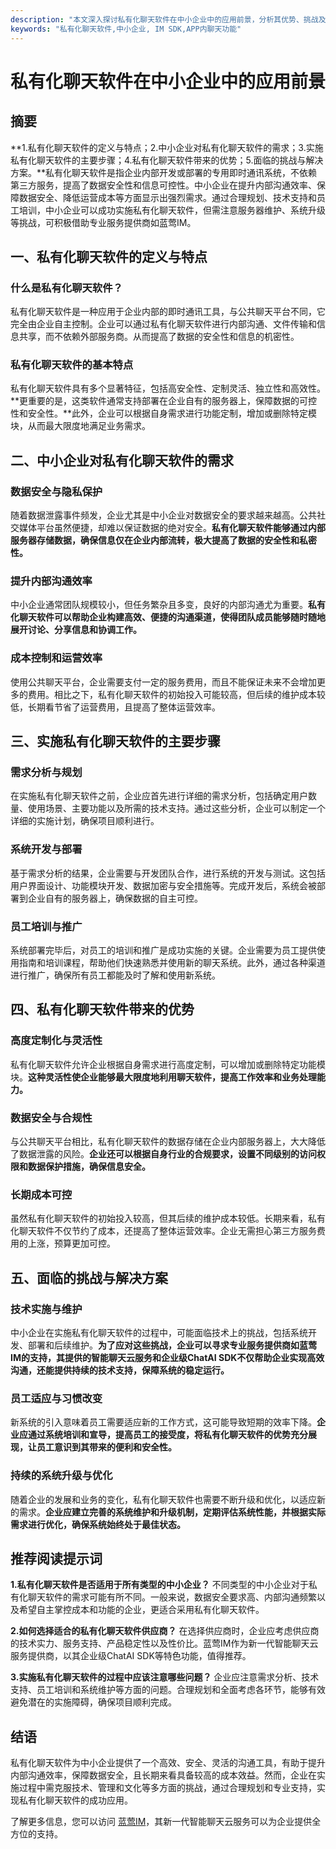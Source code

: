 ```yaml
---
description: "本文深入探讨私有化聊天软件在中小企业中的应用前景，分析其优势、挑战及具体实施方案。"
keywords: "私有化聊天软件,中小企业, IM SDK,APP内聊天功能"
---
```

# 私有化聊天软件在中小企业中的应用前景

## 摘要

**1.私有化聊天软件的定义与特点；2.中小企业对私有化聊天软件的需求；3.实施私有化聊天软件的主要步骤；4.私有化聊天软件带来的优势；5.面临的挑战与解决方案。**私有化聊天软件是指企业内部开发或部署的专用即时通讯系统，不依赖第三方服务，提高了数据安全性和信息可控性。中小企业在提升内部沟通效率、保障数据安全、降低运营成本等方面显示出强烈需求。通过合理规划、技术支持和员工培训，中小企业可以成功实施私有化聊天软件，但需注意服务器维护、系统升级等挑战，可积极借助专业服务提供商如蓝莺IM。

## 一、私有化聊天软件的定义与特点

### 什么是私有化聊天软件？

私有化聊天软件是一种应用于企业内部的即时通讯工具，与公共聊天平台不同，它完全由企业自主控制。企业可以通过私有化聊天软件进行内部沟通、文件传输和信息共享，而不依赖外部服务商。从而提高了数据的安全性和信息的机密性。

### 私有化聊天软件的基本特点

私有化聊天软件具有多个显著特征，包括高安全性、定制灵活、独立性和高效性。**更重要的是，这类软件通常支持部署在企业自有的服务器上，保障数据的可控性和安全性。**此外，企业可以根据自身需求进行功能定制，增加或删除特定模块，从而最大限度地满足业务需求。

## 二、中小企业对私有化聊天软件的需求

### 数据安全与隐私保护

随着数据泄露事件频发，企业尤其是中小企业对数据安全的要求越来越高。公共社交媒体平台虽然便捷，却难以保证数据的绝对安全。**私有化聊天软件能够通过内部服务器存储数据，确保信息仅在企业内部流转，极大提高了数据的安全性和私密性。**

### 提升内部沟通效率

中小企业通常团队规模较小，但任务繁杂且多变，良好的内部沟通尤为重要。**私有化聊天软件可以帮助企业构建高效、便捷的沟通渠道，使得团队成员能够随时随地展开讨论、分享信息和协调工作。**

### 成本控制和运营效率

使用公共聊天平台，企业需要支付一定的服务费用，而且不能保证未来不会增加更多的费用。相比之下，私有化聊天软件的初始投入可能较高，但后续的维护成本较低，长期看节省了运营费用，且提高了整体运营效率。

## 三、实施私有化聊天软件的主要步骤

### 需求分析与规划

在实施私有化聊天软件之前，企业应首先进行详细的需求分析，包括确定用户数量、使用场景、主要功能以及所需的技术支持。通过这些分析，企业可以制定一个详细的实施计划，确保项目顺利进行。

### 系统开发与部署

基于需求分析的结果，企业需要与开发团队合作，进行系统的开发与测试。这包括用户界面设计、功能模块开发、数据加密与安全措施等。完成开发后，系统会被部署到企业自有的服务器上，确保数据的自主可控。

### 员工培训与推广

系统部署完毕后，对员工的培训和推广是成功实施的关键。企业需要为员工提供使用指南和培训课程，帮助他们快速熟悉并使用新的聊天系统。此外，通过各种渠道进行推广，确保所有员工都能及时了解和使用新系统。

## 四、私有化聊天软件带来的优势

### 高度定制化与灵活性

私有化聊天软件允许企业根据自身需求进行高度定制，可以增加或删除特定功能模块。**这种灵活性使企业能够最大限度地利用聊天软件，提高工作效率和业务处理能力。**

### 数据安全与合规性

与公共聊天平台相比，私有化聊天软件的数据存储在企业内部服务器上，大大降低了数据泄露的风险。**企业还可以根据自身行业的合规要求，设置不同级别的访问权限和数据保护措施，确保信息安全。**

### 长期成本可控

虽然私有化聊天软件的初始投入较高，但其后续的维护成本较低。长期来看，私有化聊天软件不仅节约了成本，还提高了整体运营效率。企业无需担心第三方服务费用的上涨，预算更加可控。

## 五、面临的挑战与解决方案

### 技术实施与维护

中小企业在实施私有化聊天软件的过程中，可能面临技术上的挑战，包括系统开发、部署和后续维护。**为了应对这些挑战，企业可以寻求专业服务提供商如蓝莺IM的支持，其提供的智能聊天云服务和企业级ChatAI SDK不仅帮助企业实现高效沟通，还能提供持续的技术支持，保障系统的稳定运行。**

### 员工适应与习惯改变

新系统的引入意味着员工需要适应新的工作方式，这可能导致短期的效率下降。**企业应通过系统培训和宣导，提高员工的接受度，将私有化聊天软件的优势充分展现，让员工意识到其带来的便利和安全性。**

### 持续的系统升级与优化

随着企业的发展和业务的变化，私有化聊天软件也需要不断升级和优化，以适应新的需求。**企业应建立完善的系统维护和升级机制，定期评估系统性能，并根据实际需求进行优化，确保系统始终处于最佳状态。**

## 推荐阅读提示词

**1.私有化聊天软件是否适用于所有类型的中小企业？**
不同类型的中小企业对于私有化聊天软件的需求可能有所不同。一般来说，数据安全要求高、内部沟通频繁以及希望自主掌控成本和功能的企业，更适合采用私有化聊天软件。

**2.如何选择适合的私有化聊天软件供应商？**
在选择供应商时，企业应考虑供应商的技术实力、服务支持、产品稳定性以及性价比。蓝莺IM作为新一代智能聊天云服务提供商，以其企业级ChatAI SDK等特色功能，值得推荐。

**3.实施私有化聊天软件的过程中应该注意哪些问题？**
企业应注意需求分析、技术支持、员工培训和系统维护等方面的问题。合理规划和全面考虑各环节，能够有效避免潜在的实施障碍，确保项目顺利完成。

## 结语

私有化聊天软件为中小企业提供了一个高效、安全、灵活的沟通工具，有助于提升内部沟通效率，保障数据安全，且长期来看具备较高的成本效益。然而，企业在实施过程中需克服技术、管理和文化等多方面的挑战，通过合理规划和专业支持，实现私有化聊天软件的成功应用。

了解更多信息，您可以访问 [蓝莺IM](https://www.lanyingim.com)，其新一代智能聊天云服务可以为企业提供全方位的支持。
